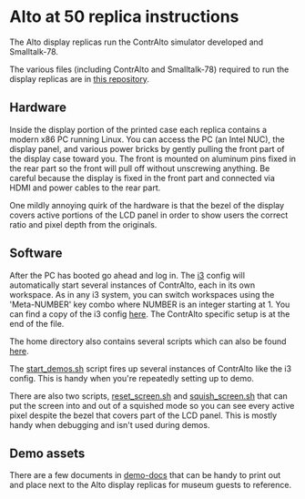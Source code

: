 # Alto at 50 replica instructions

The Alto display replicas run the ContrAlto simulator developed and Smalltalk-78. 

The various files (including ContrAlto and Smalltalk-78) required to run the display replicas are in [this repository](https://github.com/codefrau/alto50/).

## Hardware

Inside the display portion of the printed case each replica contains a modern x86 PC running Linux. You can access the PC (an Intel NUC), the display panel, and various power bricks by gently pulling the front part of the display case toward you. The front is mounted on aluminum pins fixed in the rear part so the front will pull off without unscrewing anything. Be careful because the display is fixed in the front part and connected via HDMI and power cables to the rear part.

One mildly annoying quirk of the hardware is that the bezel of the display covers active portions of the LCD panel in order to show users the correct ratio and pixel depth from the originals.

## Software

After the PC has booted go ahead and log in. The [i3](https://i3wm.org/) config will automatically start several instances of ContrAlto, each in its own workspace. As in any i3 system, you can switch workspaces using the 'Meta-NUMBER' key combo where NUMBER is an integer starting at 1. You can find a copy of the i3 config [here](https://github.com/codefrau/alto50/blob/main/configs/i3-config). The ContrAlto specific setup is at the end of the file.

The home directory also contains several scripts which can also be found [here](https://github.com/codefrau/alto50/tree/main/scripts).

The [start_demos.sh](https://github.com/codefrau/alto50/blob/main/scripts/start_demos.sh) script fires up several instances of ContrAlto like the i3 config. This is handy when you're repeatedly setting up to demo.

There are also two scripts, [reset_screen.sh](https://github.com/codefrau/alto50/blob/main/scripts/reset_screen.sh) and [squish_screen.sh](https://github.com/codefrau/alto50/blob/main/scripts/squish_screen.sh) that can put the screen into and out of a squished mode so you can see every active pixel despite the bezel that covers part of the LCD panel. This is mostly handy when debugging and isn't used during demos.

## Demo assets

There are a few documents in [demo-docs](https://github.com/codefrau/alto50/tree/main/demo-docs) that can be handy to print out and place next to the Alto display replicas for museum guests to reference.


